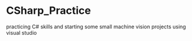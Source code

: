 # CSharp_Practice
practicing C# skills and starting some small machine vision projects using visual studio 
